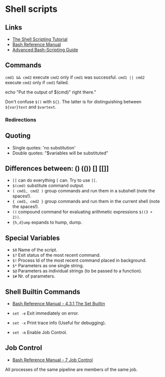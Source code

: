 # Shell scripts

## Links
- [The Shell Scripting Tutorial](https://www.shellscript.sh/index.html)
- [Bash Reference Manual](https://www.gnu.org/software/bash/manual/bash.html)
- [Advanced Bash-Scripting Guide](https://tldp.org/LDP/abs/html/)

## Commands
`cmd1 && cmd2` execute `cmd2` only if `cmd1` was successful.
`cmd1 || cmd2` execute `cmd2` only if `cmd1` failed.

echo "Put the output of $(cmd)" right there."

Don't confuse `$()` with `${}`. The latter is for distinguishing between `${var}text` and `$vartext`.

### Redirections

## Quoting

- Single quotes: 'no substitution'
- Double quotes: "$variables will be substituted"

## Differences between: () (()) [] [[]]

- `[[` can do everything `[` can. Try to use `[[`.
- `$(cmd)` substitute command output.
- `( cmd1, cmd2 )` group commands and run them in a subshell (note the spaces!).
- `{ cmd1, cmd2 }` group commands and run them in the current shell (note the spaces!).
- `((` compound command for evaluating arithmetic expressions `$((3 + 2))`.
- `{h,d}ump` expands to hump, dump.


## Special Variables

- `$0` Name of the script.
- `$?` Exit status of the most recent command.
- `$!` Process Id of the most recent command placed in background.
- `$*` Parameters as one single string.
- `$@` Parameters as individual strings (to be passed to a function).
- `$#` Nr. of parameters.

## Shell Builtin Commands
- [Bash Reference Manual - 4.3.1 The Set Builtin](https://www.gnu.org/software/bash/manual/bash.html#The-Set-Builtin)

- `set -e` Exit immediately on error.
- `set -x` Print trace info (Useful for debugging).
- `set -m` Enable Job Control.

## Job Control
- [Bash Reference Manual - 7 Job Control](https://www.gnu.org/software/bash/manual/html_node/Job-Control.html)

All processes of the same pipeline are members of the same job.